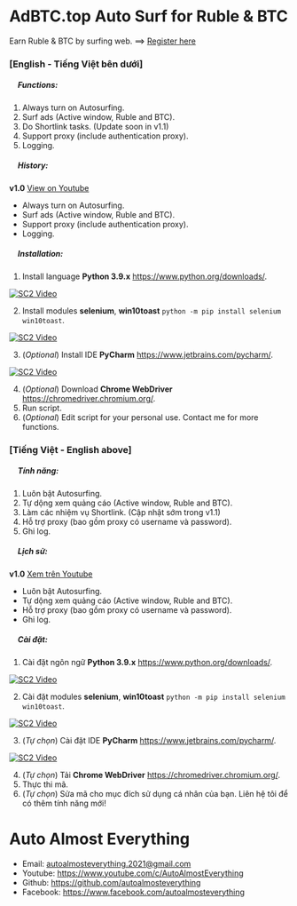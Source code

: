 # AdBTC.top Auto Surf for Ruble & BTC

Earn Ruble & BTC by surfing web. ==> [Register here](https://r.adbtc.top/2435889)

### [English - Tiếng Việt bên dưới]

##### <img src="https://www.svgrepo.com/show/226569/rec-dot.svg" width="12" height="12"> Functions:

1. Always turn on Autosurfing.
2. Surf ads (Active window, Ruble and BTC).
3. Do Shortlink tasks. (Update soon in v1.1)
4. Support proxy (include authentication proxy).
5. Logging.

##### <img src="https://www.svgrepo.com/show/226569/rec-dot.svg" width="12" height="12"> History:

**v1.0** [View on Youtube](https://youtu.be/ymBPf4WaeyE)

- Always turn on Autosurfing.
- Surf ads (Active window, Ruble and BTC).
- Support proxy (include authentication proxy).
- Logging.

##### <img src="https://www.svgrepo.com/show/226569/rec-dot.svg" width="12" height="12"> Installation:

1. Install language **Python 3.9.x** https://www.python.org/downloads/.

[![SC2 Video](http://i3.ytimg.com/vi/_CoijjMXvYY/hqdefault.jpg)](https://www.youtube.com/watch?v=_CoijjMXvYY)

2. Install modules **selenium**, **win10toast** `python -m pip install selenium win10toast`.

[![SC2 Video](http://i3.ytimg.com/vi/SQQRYAMl8Jk/hqdefault.jpg)](https://www.youtube.com/watch?v=SQQRYAMl8Jk)

3. (_Optional_) Install IDE **PyCharm** https://www.jetbrains.com/pycharm/.

[![SC2 Video](http://i3.ytimg.com/vi/FqEXepao0go/hqdefault.jpg)](https://www.youtube.com/watch?v=FqEXepao0go)

4. (_Optional_) Download **Chrome WebDriver** https://chromedriver.chromium.org/.
5. Run script.
6. (_Optional_) Edit script for your personal use. Contact me for more functions.

### [Tiếng Việt - English above]

##### <img src="https://www.svgrepo.com/show/226569/rec-dot.svg" width="12" height="12"> Tính năng:

1. Luôn bật Autosurfing.
2. Tự dộng xem quảng cáo (Active window, Ruble and BTC).
3. Làm các nhiệm vụ Shortlink. (Cập nhật sớm trong v1.1)
4. Hỗ trợ proxy (bao gồm proxy có username và password).
5. Ghi log.

##### <img src="https://www.svgrepo.com/show/226569/rec-dot.svg" width="12" height="12"> Lịch sử:

**v1.0** [Xem trên Youtube](https://youtu.be/ymBPf4WaeyE)

- Luôn bật Autosurfing.
- Tự dộng xem quảng cáo (Active window, Ruble and BTC).
- Hỗ trợ proxy (bao gồm proxy có username và password).
- Ghi log.

##### <img src="https://www.svgrepo.com/show/226569/rec-dot.svg" width="12" height="12"> Cài đặt:

1. Cài đặt ngôn ngữ **Python 3.9.x** https://www.python.org/downloads/.

[![SC2 Video](http://i3.ytimg.com/vi/_CoijjMXvYY/hqdefault.jpg)](https://www.youtube.com/watch?v=_CoijjMXvYY)

2. Cài đặt modules **selenium**, **win10toast** `python -m pip install selenium win10toast`.

[![SC2 Video](http://i3.ytimg.com/vi/SQQRYAMl8Jk/hqdefault.jpg)](https://www.youtube.com/watch?v=SQQRYAMl8Jk)

3. (_Tự chọn_) Cài đặt IDE **PyCharm** https://www.jetbrains.com/pycharm/.

[![SC2 Video](http://i3.ytimg.com/vi/FqEXepao0go/hqdefault.jpg)](https://www.youtube.com/watch?v=FqEXepao0go)

4. (_Tự chọn_) Tải **Chrome WebDriver** https://chromedriver.chromium.org/.
5. Thực thi mã.
6. (_Tự chọn_) Sửa mã cho mục đích sử dụng cá nhân của bạn. Liên hệ tôi để có thêm tính năng mới!

# Auto Almost Everything

- Email: autoalmosteverything.2021@gmail.com
- Youtube: https://www.youtube.com/c/AutoAlmostEverything
- Github: https://github.com/autoalmosteverything
- Facebook: https://www.facebook.com/autoalmosteverything
